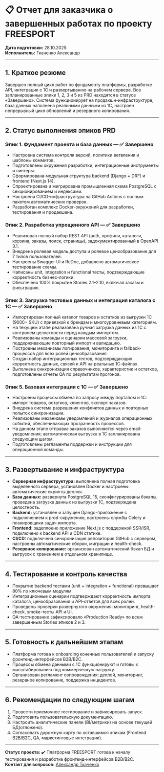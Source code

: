 # 📋 Отчет для заказчика о завершенных работах по проекту FREESPORT

**Дата подготовки:** 28.10.2025  \
**Исполнитель:** Ткаченко Александр

---

## 1. Краткое резюме

Завершен полный цикл работ по фундаменту платформы, разработке API, интеграции с 1С и развертыванию на рабочем сервере. Все запланированные эпики 1, 2, 3 и 5 из PRD находятся в статусе «Завершено». Система функционирует на продакшн-инфраструктуре, база данных наполнена реальными данными из 1С, настроен непрерывный цикл обновлений и резервного копирования.

---

## 2. Статус выполнения эпиков PRD

### Эпик 1. Фундамент проекта и база данных — ✅ Завершено

- Настроена система контроля версий, политики ветвления и шаблоны коммитов.
- Подготовлены окружения разработки, интеграционные инструменты и линтеры.
- Сформирована модульная структура backend (Django + DRF) и frontend (Next.js 14).
- Спроектирована и мигрирована промышленная схема PostgreSQL с секционированием и индексами.
- Настроена CI/CD-инфраструктура на GitHub Actions с полным пакетом автоматических проверок.
- Разработан комплекс Docker-окружений для разработки, тестирования и продакшена.

### Эпик 2. Разработка упрощенного API — ✅ Завершено

- Реализован полный набор REST API (auth, профили, каталоги, корзина, заказы, поиск, страницы), задокументированный в OpenAPI 3.1.
- Внедрена ролевая модель доступа и ролевое ценообразование для 7 типов пользователей.
- Настроены Swagger UI и ReDoc, добавлено автоматическое тестирование схемы.
- Написаны unit, integration и functional тесты, подтверждающие корректность бизнес-логики.
- Обеспечено 100% покрытие Stories 2.1–2.10, включая заказы и фильтрацию.

### Эпик 3. Загрузка тестовых данных и интеграция каталога с 1С — ✅ Завершено

- Импортирован полный каталог товаров и остатков из выгрузки 1С (9000+ SKU) с привязкой к брендам и многоуровневым категориям.
- На текущем этапе реализована ручная загрузка данных из 1С с контролем целостности перед каждым импортом.
- Реализованы команды и сценарии массовой загрузки, поддерживающие повторный импорт и валидацию.
- Построены механизмы логирования, мониторинга и fallback-процессов для всех ролей ценообразования.
- Создан набор интеграционных тестов, подтверждающих корректность данных, связей и API на реальных 1С-файлах.
- Выполнена синхронизация справочников, характеристик и остатков, подготовлены отчеты QA по результатам прогонов.

### Эпик 5. Базовая интеграция с 1С — ✅ Завершено

- Настроены процессы обмена по запросу между порталом и 1С: импорт товаров, остатков, клиентов, экспорт заказов.
- Внедрена система разрешения конфликтов данных и повторных попыток синхронизации.
- Реализованы механизмы уведомлений и журналов операционных событий, обеспечивающих прозрачность процессов.
- На данном этапе отправка заказов выполняется через email-уведомления; автоматическая выгрузка в 1С запланирована следующим шагом.
- Подготовлены регламенты поддержки и инструкции для операционной команды.

---

## 3. Развертывание и инфраструктура

- **Серверная инфраструктура:** выполнена полная подготовка выделенного сервера, установлен Docker и настроены автоматические скрипты деплоя.
- **База данных:** развернута PostgreSQL 15, сконфигурированы бэкапы, проведена загрузка данных из выгрузки 1С, подтверждена целостность.
- **Backend:** установлен и запущен Django-приложение с подключением к prod-окружению, настроены службы Celery и планировщики задач импорта.
- **Frontend:** задеплоено приложение Next.js с поддержкой SSR/ISR, подключено к backend API и CDN статике.
- **CI/CD:** подключена синхронизация репозитория GitHub с сервером, настроены автоматические сборки, миграции и health-check.
- **Резервное копирование:** организован автоматический бэкап БД и выгрузок с хранением в отдельном хранилище.

---

## 4. Тестирование и контроль качества

- Покрытие backend тестами (unit + integration + functional) превышает 80% по ключевым модулям.
- Интеграционные сценарии подтверждают корректность импорта каталога, ценообразования и API-ответов для всех ролей.
- Проведены проверки развернутого окружения: мониторинг, health-check, smoke-тесты API и UI.
- QA-тестирование зафиксировало «Production Ready» по всем завершенным Stories эпиков 2 и 3.

---

## 5. Готовность к дальнейшим этапам

- Платформа готова к onboarding конечных пользователей и запуску фронтенд-интерфейсов B2B/B2C.
- Процессы обмена данными с 1С функционируют и готовы к масштабированию под коммерческую нагрузку.
- Организован регламент сопровождения: деплой, мониторинг, резервное копирование, поддержка инцидентов.

---

## 6. Рекомендации по следующим шагам

1. Провести приемочное тестирование и зафиксировать запуск.
2. Подготовить пользовательскую документацию.
3. Настроить аналитические панели (BI/метрики) на основе текущей БД(отложено).
4. Согласовать дорожную карту по оставшимся эпикам (Frontend B2B/B2C, QA, маркетинговые интеграции).

---

**Статус проекта:** ✔️ Платформа FREESPORT готова к началу тестирования и разработке фронтенд-интерфейсов B2B/B2C.  \
**Контакт для вопросов:** [Александр Ткаченко](mailto:alex.mobicraft@gmail.com)
